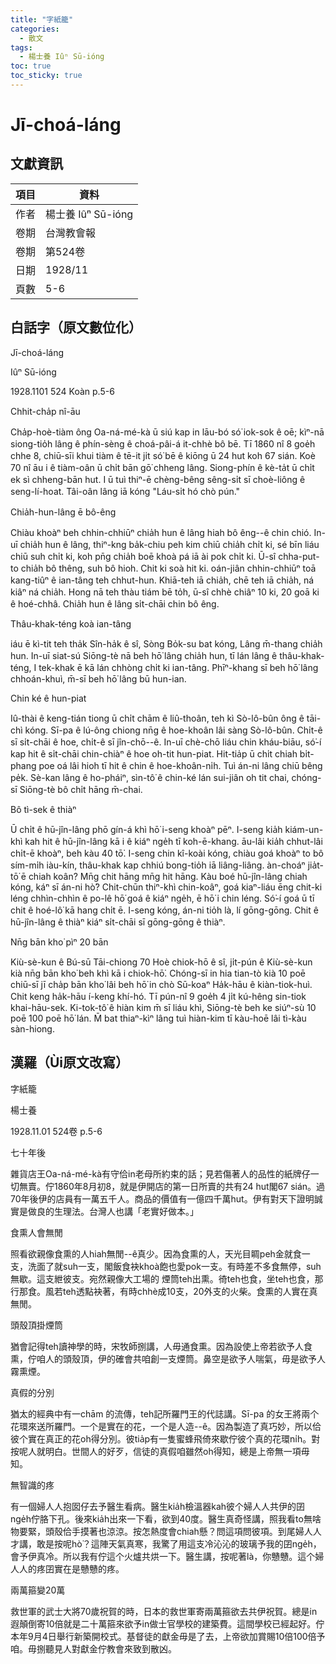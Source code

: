 ```yaml
---
title: "字紙籠"
categories:
  - 散文
tags:
  - 楊士養 Iûⁿ Sū-ióng
toc: true
toc_sticky: true
---
```


# Jī-choá-láng

## 文獻資訊

| 項目 | 資料 |
|---|---|
| 作者 | 楊士養 Iûⁿ Sū-ióng |
| 卷期 | 台灣教會報 |
| 卷期 | 第524卷 |
| 日期 | 1928/11 |
| 頁數 | 5-6 |

## 白話字（原文數位化）

Jī-choá-láng

Iûⁿ Sū-ióng

1928.1101 524 Koàn p.5-6

Chhit-cha̍p nî-āu

Cha̍p-hoè-tiàm ông Oa-ná-mé-kà ū siú kap in lāu-bó só͘ iok-sok ê oē; kìⁿ-nā siong-tio̍h lâng ê phín-sèng ê choá-pâi-á it-chhè bô bē. Tī 1860 nî 8 goe̍h chhe 8, chiū-sīi khui tiàm ê tē-it ji̍t só͘ bē ê kiōng ū 24 hut koh 67 sián. Koè 70 nî āu i ê tiàm-oân ū chi̍t bān gō͘ chheng lâng. Siong-phín ê kè-ta̍t ū chi̍t ek sì chheng-bān hut. I ū tuì thiⁿ-ē chèng-bêng sêng-si̍t sī choè-liông ê seng-lí-hoat. Tâi-oân lâng iā kóng "Láu-si̍t hó chò pún."

Chia̍h-hun-lâng ē bô-êng

Chiàu khoàⁿ beh chhin-chhiūⁿ chia̍h hun ê lâng hiah bô êng--ê chin chió. In-uī chia̍h hun ê lâng, thiⁿ-kng ba̍k-chiu peh kim chiū chia̍h chi̍t ki, sé bīn liáu chiū suh chi̍t ki, koh pn̄g chia̍h boē khoà pá iā ài pok chi̍t ki. Ū-sî chha-put-to chia̍h bô thêng, suh bô hioh. Chit ki soà hit ki. oán-jiân chhin-chhiūⁿ toā kang-tiûⁿ ê ian-tâng teh chhut-hun. Khiā-teh iā chia̍h, chē teh iā chia̍h, ná kiâⁿ ná chia̍h. Hong nā teh thàu tiám bē to̍h, ū-sî chhè chiâⁿ 10 ki, 20 goā ki ê hoé-chhâ. Chia̍h hun ê lâng si̍t-chāi chin bô êng.

Thâu-khak-téng koà ian-tâng

iáu ē kì-tit teh tha̍k Sîn-ha̍k ê sî, Sòng Bo̍k-su bat kóng, Lâng m̄-thang chia̍h hun. In-uī siat-sú Siōng-tè nā beh hō͘ lâng chia̍h hun, tī lán lâng ê thâu-khak-téng, I tek-khak ē kā lán chhòng chi̍t ki ian-tâng. Phīⁿ-khang sī beh hō͘ lâng chhoán-khuì, m̄-sī beh hō͘ lâng bū hun-ian.

Chin ké ê hun-piat

Iû-thài ê keng-tián tiong ū chi̍t chām ê liû-thoân, teh kì Sò-lô-bûn ông ê tāi-chì kóng. Sī-pa ê lú-ông chiong nn̄g ê hoe-khoân lâi sàng Sò-lô-bûn. Chi̍t-ê sī si̍t-chāi ê hoe, chi̍t-ê sī jîn-chō--ê. In-uī chè-chō liáu chin kháu-biāu, só͘-í kap hit ê si̍t-chāi chin-chiàⁿ ê hoe oh-tit hun-piat. Hit-tia̍p ū chi̍t chiah bi̍t-phang poe oá lâi hioh tī hit ê chin ê hoe-khoân-ni̍h. Tuì án-ni lâng chiū bêng pe̍k. Sè-kan lâng ê ho-pháiⁿ, sìn-tô͘ ê chin-ké lán sui-jiân oh tit chai, chóng-sī Siōng-tè bô chi̍t hāng m̄-chai.

Bô tì-sek ê thiàⁿ

Ū chi̍t ê hū-jîn-lâng phō gín-á khì hō͘ i-seng khoàⁿ pēⁿ. I-seng kia̍h kiám-un-khì kah hit ê hū-jîn-lâng kā i ê kiáⁿ nge̍h tī koh-ē-khang. āu-lâi kia̍h chhut-lâi chi̍t-ē khoàⁿ, beh kàu 40 tō͘. I-seng chin kî-koài kóng, chiàu goá khoàⁿ to bô sím-mi̍h iàu-kín, thâu-khak kap chhiú bong-tio̍h iā liâng-liâng. àn-choáⁿ jia̍t-tō͘ ē chiah koân? Mn̄g chit hāng mn̄g hit hāng. Kàu boé hū-jîn-lâng chiah kóng, káⁿ sī án-ni hò͘? Chit-chūn thiⁿ-khì chin-koâⁿ, goá kiaⁿ-liáu ēng chit-ki léng chhìn-chhìn ê po-lê hō͘ goá ê kiáⁿ nge̍h, ē hō͘ i chin léng. Só͘-í goá ū tī chit ê hoé-lô͘ kā hang chi̍t ē. I-seng kóng, án-ni tio̍h là, lí gōng-gōng. Chit ê hū-jîn-lâng ê thiàⁿ kiáⁿ si̍t-chāi sī gōng-gōng ê thiàⁿ.

Nn̄g bān kho͘ pìⁿ 20 bān

Kiù-sè-kun ê Bú-sū Tāi-chiong 70 Hoè chiok-hō ê sî, ji̍t-pún ê Kiù-sè-kun kià nn̄g bān kho͘ beh khì kā i chiok-hō͘. Chóng-sī in hia tian-tò kià 10 poē chiū-sī jī cha̍p bān kho͘ lâi beh hō͘ in chò Sū-koaⁿ Ha̍k-hāu ê kiàn-tiok-huì. Chit keng ha̍k-hāu í-keng khí-hó. Tī pún-nî 9 goe̍h 4 ji̍t kú-hêng sin-tiok khai-hāu-sek. Ki-tok-tô͘ ê hiàn kim m̄ sī liáu khì, Siōng-tè beh ke siúⁿ-sù 10 poē 100 poē hō͘ lán. M̄ bat thiaⁿ-kìⁿ lâng tuì hiàn-kim tī kàu-hoē lâi tì-kàu sàn-hiong.

## 漢羅（Ùi原文改寫）

字紙籠

楊士養

1928.11.01 524卷 p.5-6

七十年後

雜貨店王Oa-ná-mé-kà有守佮in老母所約束的話；見若傷著人的品性的紙牌仔一切無賣。佇1860年8月初8，就是伊開店的第一日所賣的共有24 hut閣67 sián。過70年後伊的店員有一萬五千人。商品的價值有一億四千萬hut。伊有對天下證明誠實是做良的生理法。台灣人也講「老實好做本。」

食熏人會無閒

照看欲親像食熏的人hiah無閒--ê真少。因為食熏的人，天光目睭peh金就食一支，洗面了就suh一支，閣飯食袂khoà飽也愛pok一支。有時差不多食無停，suh無歇。這支紲彼支。宛然親像大工場的 煙筒teh出熏。徛teh也食，坐teh也食，那行那食。風若teh透點袂著，有時chhè成10支，20外支的火柴。食熏的人實在真無閒。

頭殼頂掛煙筒

猶會記得teh讀神學的時，宋牧師捌講，人毋通食熏。因為設使上帝若欲予人食熏，佇咱人的頭殼頂，伊的確會共咱創一支煙筒。鼻空是欲予人喘氣，毋是欲予人霧熏煙。

真假的分別

猶太的經典中有一chām 的流傳，teh記所羅門王的代誌講。Sī-pa 的女王將兩个花環來送所羅門。一个是實在的花，一个是人造--ê。因為製造了真巧妙，所以佮彼个實在真正的花oh得分別。彼tia̍p有一隻蜜蜂飛倚來歇佇彼个真的花環ni̍h。對按呢人就明白。世間人的好歹，信徒的真假咱雖然oh得知，總是上帝無一項毋知。

無智識的疼

有一個婦人人抱囡仔去予醫生看病。醫生kia̍h檢溫器kah彼个婦人人共伊的囝nge̍h佇胳下孔。後來kia̍h出來一下看，欲到40度。醫生真奇怪講，照我看to無啥物要緊，頭殼佮手摸著也涼涼。按怎熱度會chiah懸？問這項問彼項。到尾婦人人才講，敢是按呢hò͘？這陣天氣真寒，我驚了用這支冷沁沁的玻璃予我的囝nge̍h，會予伊真冷。所以我有佇這个火爐共烘一下。醫生講，按呢著là，你戇戇。這个婦人人的疼囝實在是戇戇的疼。

兩萬箍變20萬

救世軍的武士大將70歲祝賀的時，日本的救世軍寄兩萬箍欲去共伊祝賀。總是in遐顛倒寄10倍就是二十萬箍來欲予in做士官學校的建築費。這間學校已經起好。佇本年9月4日舉行新築開校式。基督徒的獻金毋是了去，上帝欲加賞賜10倍100倍予咱。毋捌聽見人對獻金佇教會來致到散凶。
